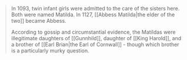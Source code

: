 > In 1093, twin infant girls were admitted to the care of the sisters here. Both were named Matilda. In 1127, [[Abbess Matilda|the elder of the two]] became Abbess.
> 
> According to gossip and circumstantial evidence, the Matildas were illegitimate daughters of [[Gunnhild]], daughter of [[King Harold]], and a brother of [[Earl Brian|the Earl of Cornwall]] - though which brother is a particularly murky question.